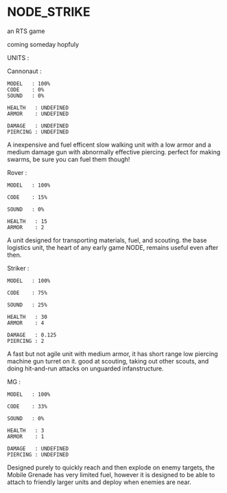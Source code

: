 # NODE_STRIKE

an RTS game

coming someday hopfuly

UNITS :

Cannonaut :

	MODEL   : 100%
	CODE    : 0% 
	SOUND   : 0%

	HEALTH   : UNDEFINED
	ARMOR    : UNDEFINED

	DAMAGE   : UNDEFINED
	PIERCING : UNDEFINED

A inexpensive and fuel efficent slow walking unit with a low armor and a medium damage gun with abnormally effective piercing. perfect for making swarms, be sure you can fuel them though!



Rover : 

	MODEL   : 100%

	CODE    : 15% 

	SOUND   : 0%

	HEALTH   : 15
	ARMOR    : 2

A unit designed for transporting materials, fuel, and scouting. the base logistics unit, the heart of any early game NODE, remains useful even after then.



Striker :

	MODEL   : 100%

	CODE    : 75% 

	SOUND   : 25%

	HEALTH   : 30
	ARMOR    : 4

	DAMAGE   : 0.125
	PIERCING : 2

A fast but not agile unit with medium armor, it has short range low piercing machine gun turret on it. good at scouting, taking out other scouts, and doing hit-and-run attacks on unguarded infanstructure.



MG :

	MODEL   : 100%

	CODE    : 33% 

	SOUND   : 0%

	HEALTH   : 3
	ARMOR    : 1

	DAMAGE   : UNDEFINED
	PIERCING : UNDEFINED

Designed purely to quickly reach and then explode on enemy targets, the Mobile Grenade has very limited fuel, however it is designed to be able to attach to friendly larger units and deploy when enemies are near.
